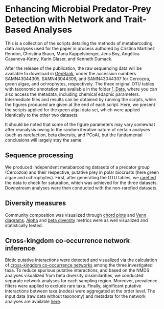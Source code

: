Enhancing Microbial Predator-Prey Detection with Network and Trait-Based Analyses
================

This is a collection of the scripts detailing the methods of metabarcoding data analyses used for the paper in process authored by Cristina Martínez Rendón, Christina Braun, Maria Kappelsberger, Jens Boy, Angélica Casanova-Katny, Karin Glaser, and Kenneth Dumack.

After the release of the publication, the raw sequencing data will be available to download in [GenBank](https://www.ncbi.nlm.nih.gov/sra/PRJNA1144814), under the accession numbers SAMN43044305, SAMN43044306, and SAMN43044307 for Cercozoa, green algae, and ochrophytes, respectively. The three original OTU tables with taxonomic annotation are available in the folder [1_Data](1_Data), where you can also access the metadata, including chemical edaphic parameters. Intermediate files and results can be obtained by running the scripts, while the figures produced are given at the end of each script. Here, we present the scripts applied for the green algal data set, which were applied identically to the other two datasets.

It should be noted that some of the figure parameters may vary somewhat after reanalysis owing to the random iterative nature of certain analyses (such as rarefaction, beta diversity, and PCoA), but the fundamental conclusions will largely stay the same.


Sequence processing
----------
We produced independent metabarcoding datasets of a predator group (Cercozoa) and their respective, putative prey in polar biocrusts (here green algae and ochrophytes). First, after generating the OTU tables, we [rarefied](2_RScripts/Rarefaction_curve_GreenAlgae.md) the data to check for saturation, which was achieved for the three datasets. Downstream analyses were then conducted with the non-rarefied datasets.

Diversity measures
----------
Community composition was visualized through [chord plots](2_RScripts/Chord_diagram_GreenAlgae.md) and [Venn diagrams](2_RScripts/Venn_diagram_GreenAlgae.md). [Alpha](2_RScripts/Alpha_GreenAlgae.md) and [beta diversity](2_RScripts/NMDS_GreenAlgae.md) metrics were as well visualized and statistically tested. 

Cross-kingdom co-occurrence network inference
----------
Biotic putative interactions were detected and visualized via the calculation of [cross-kingdom co-occurrence networks](2_RScripts/Cross-kingdom_networks) among the three investigated taxa. To reduce spurious putative interactions, and based on the NMDS analyses visualized from beta diversity dissimilarities, we conducted separate network analyses for each sampling region. Moreover, prevalence filters were applied to exclude rare taxa. Finally, significant putative interactions between taxa (nodes) were aggregated at the order level. The input data (raw data without taxonomy) and metadata for the network analyses are available [here](1_Data/Network_Analyses).
